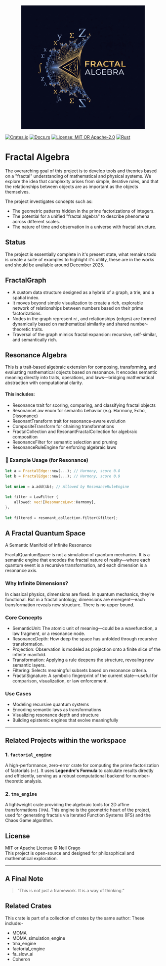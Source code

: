 <p align="center">
  <img src="docs/assets/logo.png" alt="Fractal Algebra logo" width="400" />
</p>    
</div>

[![Crates.io](https://img.shields.io/crates/v/fractal_algebra.svg?style=flat-square)](https://crates.io/crates/fractal_algebra)
[![Docs.rs](https://img.shields.io/docsrs/fractal_algebra?style=flat-square)](https://docs.rs/fractal_algebra)
[![License: MIT OR Apache-2.0](https://img.shields.io/badge/license-MIT%20OR%20Apache--2.0-blue?style=flat-square)](https://opensource.org/licenses/MIT)
[![Rust](https://github.com/Neil-Crago/fractal_algebra/actions/workflows/rust.yml/badge.svg)](https://github.com/Neil-Crago/fractal_algebra/actions/workflows/rust.yml)

# Fractal Algebra

The overarching goal of this project is to develop tools and theories based on a "fractal" understanding of mathematical and physical systems. We explore the idea that complexity arises from simple, iterative rules, and that the relationships between objects are as important as the objects themselves.

The project investigates concepts such as:
- The geometric patterns hidden in the prime factorizations of integers.
- The potential for a unified "fractal algebra" to describe phenomena across different scales.
- The nature of time and observation in a universe with fractal structure.

## Status
The project is essentially complete in it's present state, what remains todo is create a suite of examples to highlight it's utility, these are in the works and should be available around December 2025.

 ## FractalGraph

- A custom data structure designed as a hybrid of a graph, a trie, and a spatial index.
- It moves beyond simple visualization to create a rich, explorable network of relationships between numbers based on their prime factorizations.
- Nodes in the graph represent `n!`, and relationships (edges) are formed dynamically based on mathematical similarity and shared number-theoretic traits.
- Traversal of the graph mimics fractal expansion: recursive, self-similar, and semantically rich.

## Resonance Algebra

This is a trait-based algebraic extension for composing, transforming, and evaluating mathematical objects based on resonance. It encodes semantic meaning directly into traits, operations, and laws—bridging mathematical abstraction with computational clarity.

#### This includes:

- Resonance trait for scoring, comparing, and classifying fractal objects
- ResonanceLaw enum for semantic behavior (e.g. Harmony, Echo, Dissonance)
- ResonantTransform trait for resonance-aware evolution
- CompositeTransform for chaining transformations
- FractalCollection and ResonantFractalCollection for algebraic composition
- ResonanceFilter for semantic selection and pruning
- ResonanceRuleEngine for enforcing algebraic laws

### 🧪 Example Usage (for Resonance)

```rust
let a = FractalEdge::new(...); // Harmony, score 0.8
let b = FractalEdge::new(...); // Harmony, score 0.9

let union = a.add(&b); // Allowed by ResonanceRuleEngine

let filter = LawFilter {
    allowed: vec![ResonanceLaw::Harmony],
};

let filtered = resonant_collection.filter(&filter);
```

## A Fractal Quantum Space

A Semantic Manifold of Infinite Resonance

FractalQuantumSpace is not a simulation of quantum mechanics. It is a semantic engine that encodes the fractal nature of reality—where each quantum event is a recursive transformation, and each dimension is a resonance axis.

### Why Infinite Dimensions?

In classical physics, dimensions are fixed. In quantum mechanics, they’re functional. But in a fractal ontology, dimensions are emergent—each transformation reveals new structure. There is no upper bound.

### Core Concepts

- SemanticUnit: The atomic unit of meaning—could be a wavefunction, a law fragment, or a resonance node.
- ResonanceDepth: How deep the space has unfolded through recursive transformation.
- Projection: Observation is modeled as projection onto a finite slice of the infinite manifold.
- Transformation: Applying a rule deepens the structure, revealing new semantic layers.
- Filtering: Selects meaningful subsets based on resonance criteria.
- FractalSignature: A symbolic fingerprint of the current state—useful for comparison, visualization, or law enforcement.

### Use Cases

- Modeling recursive quantum systems
- Encoding semantic laws as transformations
- Visualizing resonance depth and structure
- Building epistemic engines that evolve meaningfully

---

## Related Projects within the workspace

### 1. `factorial_engine`

A high-performance, zero-error crate for computing the prime factorization of factorials (`n!`). It uses **Legendre's Formula** to calculate results directly and efficiently, serving as a robust computational backend for number-theoretic analysis.

### 2. `tma_engine`

A lightweight crate providing the algebraic tools for 2D affine transformations (`TMA`). This engine is the geometric heart of the project, used for generating fractals via Iterated Function Systems (IFS) and the Chaos Game algorithm.

## License

MIT or Apache License © Neil Crago  
This project is open-source and designed for philosophical and mathematical exploration.

---

## A Final Note

> “This is not just a framework. It is a way of thinking.”

## Related Crates
This crate is part of a collection of crates by the same author:
These include:-
  * MOMA
  * MOMA_simulation_engine
  * tma_engine
  * factorial_engine
  * fa_slow_ai
  * Coheron
